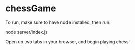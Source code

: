 # chessGame
To run, make sure to have node installed, then run:  
  
node server/index.js

Open up two tabs in your browser, and begin playing chess!
